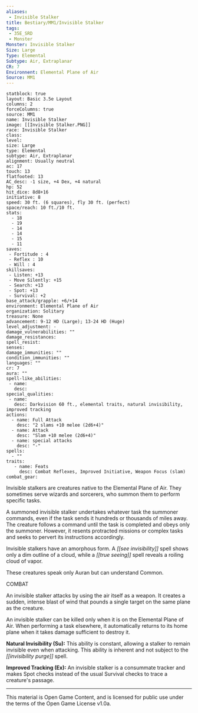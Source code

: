 ```yaml
---
aliases:
 - Invisible Stalker
title: Bestiary/MM1/Invisible Stalker
tags: 
 - 35E_SRD
 - Monster
Monster: Invisible Stalker
Size: Large
Type: Elemental
Subtype: Air, Extraplanar
CR: 7
Environnent: Elemental Plane of Air
Source: MM1
---
```


```statblock
statblock: true
layout: Basic 3.5e Layout
columns: 2
forceColumns: true
source: MM1 
name: Invisible Stalker
image: [[Invisible Stalker.PNG]]
race: Invisible Stalker
class: 
level: 
size: Large
type: Elemental
subtype: Air, Extraplanar
alignment: Usually neutral
ac: 17
touch: 13
flatfooted: 13
AC_desc: -1 size, +4 Dex, +4 natural
hp: 52
hit_dice: 8d8+16
initiative: 8
speed: 30 ft. (6 squares), fly 30 ft. (perfect)
space/reach: 10 ft./10 ft.
stats:
  - 18
  - 19
  - 14
  - 14
  - 15
  - 11
saves:
 - Fortitude : 4
 - Reflex : 10
 - Will : 4
skillsaves:
 - Listen: +13
 - Move Silently: +15
 - Search: +13
 - Spot: +13
 - Survival: +2
base_attack/grapple: +6/+14
environment: Elemental Plane of Air
organization: Solitary
treasure: None
advancement: 9-12 HD (Large); 13-24 HD (Huge)
level_adjustment: -
damage_vulnerabilities: ""
damage_resistances: 
spell_resist: 
senses: 
damage_immunities: ""
condition_immunities: ""
languages: ""
cr: 7
aura: ""
spell-like_abilities:
 - name: 
   desc: 
special_qualities:
 - name:
   desc: Darkvision 60 ft., elemental traits, natural invisibility, improved tracking
actions:
  - name: Full Attack
    desc: "2 slams +10 melee (2d6+4)"
  - name: Attack
    desc: "Slam +10 melee (2d6+4)"
  - name: special attacks
    desc: "-"
spells:
  - ""
traits:
   - name: Feats
     desc: Combat Reflexes, Improved Initiative, Weapon Focus (slam)
combat_gear:  
```


Invisible stalkers are creatures native to the Elemental Plane of Air. They sometimes serve wizards and sorcerers, who summon them to perform specific tasks.

A summoned invisible stalker undertakes whatever task the summoner commands, even if the task sends it hundreds or thousands of miles away. The creature follows a command until the task is completed and obeys only the summoner. However, it resents protracted missions or complex tasks and seeks to pervert its instructions accordingly.

Invisible stalkers have an amorphous form. A *[[see invisibility]]* spell shows only a dim outline of a cloud, while a *[[true seeing]]* spell reveals a roiling cloud of vapor.

These creatures speak only Auran but can understand Common.

COMBAT

An invisible stalker attacks by using the air itself as a weapon. It creates a sudden, intense blast of wind that pounds a single target on the same plane as the creature.

An invisible stalker can be killed only when it is on the Elemental Plane of Air. When performing a task elsewhere, it automatically returns to its home plane when it takes damage sufficient to destroy it.


**Natural Invisibility (Su):** This ability is constant, allowing a stalker to remain invisible even when attacking. This ability is inherent and not subject to the *[[invisibility purge]]* spell.


**Improved Tracking (Ex):** An invisible stalker is a consummate tracker and makes Spot checks instead of the usual Survival checks to trace a creature's passage.

---

This material is Open Game Content, and is licensed for public use under the terms of the Open Game License v1.0a.
